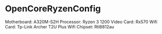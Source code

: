 # OpenCoreRyzenConfig #

Motherboard: A320M-S2H
Processor: Ryzen 3 1200
Video Card: Rx570
Wifi Card: Tp-Link Archer T2U Plus
Wifi Chipset: Rtl8812au
